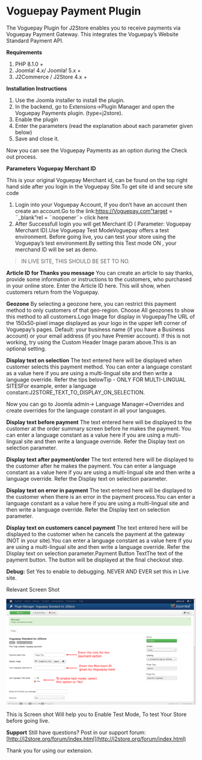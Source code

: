 # Voguepay Payment Plugin

The Voguepay Plugin for J2Store enables you to receive payments via Voguepay Payment Gateway. This integrates the Voguepay’s Website Standard Payment API.

**Requirements**

1. PHP 8.1.0 +
2. Joomla! 4.x/ Joomla! 5.x +
3. J2Commerce / J2Store 4.x +

**Installation Instructions**

1. Use the Joomla installer to install the plugin.
2. In the backend, go to Extensions->Plugin Manager and open the Voguepay Payments plugin. (type=j2store).
3. Enable the plugin
4. Enter the parameters (read the explanation about each parameter given below)
5. Save and close it.

Now you can see the Voguepay Payments as an option during the Check out process.

**Parameters** **Voguepay Merchant ID**

This is your original Voguepay Merchant id, can be found on the top right hand side after you login in the Voguepay Site.To get site id and secure site code

1. Login into your Voguepay Account, If you don’t have an account then create an account.Go to the link:https://Voguepay.com”target = ¨\_blank”rel = ¨noopener¨> click here
2. After Successfull login you will get Merchant ID ( Parameter: Voguepay Merchant ID).Use Voguepay Test ModeVoguepay offers a test environment. Before going live, you can test your store using the Voguepay’s test environment.By setting this Test mode ON , your merchand ID will be set as demo.

> IN LIVE SITE, THIS SHOULD BE SET TO NO.

**Article ID for Thanks you message** You can create an article to say thanks, provide some information or instructions to the customers, who purchased in your online store. Enter the Article ID here. This will show, when customers return from the Voguepay.

**Geozone** By selecting a geozone here, you can restrict this payment method to only customers of that geo-region. Choose All geozones to show this method to all customers.Logo Image for display in VoguepayThe URL of the 150x50-pixel image displayed as your logo in the upper left corner of Voguepay’s pages. Default: your business name (if you have a Business account) or your email address (if you have Premier account). If this is not working, try using the Custom Header Image param above.This is an optional setting.

**Display text on selection** The text entered here will be displayed when customer selects this payment method. You can enter a language constant as a value here if you are using a multi-lingual site and then write a language override. Refer the tips belowTip - ONLY FOR MULTI-LINGUAL SITESFor example, enter a language constant:J2STORE\_TEXT\_TO\_DISPLAY\_ON\_SELECTION.

Now you can go to Joomla admin-> Language Manager->Overrides and create overrides for the language constant in all your languages.

**Display text before payment** The text entered here will be displayed to the customer at the order summary screen before he makes the payment. You can enter a language constant as a value here if you are using a multi-lingual site and then write a language override. Refer the Display text on selection parameter.

**Display text after payment/order** The text entered here will be displayed to the customer after he makes the payment. You can enter a language constant as a value here if you are using a multi-lingual site and then write a language override. Refer the Display text on selection parameter.

**Display text on error in payment** The text entered here will be displayed to the customer when there is an error in the payment process.You can enter a language constant as a value here if you are using a multi-lingual site and then write a language override. Refer the Display text on selection parameter.

**Display text on customers cancel payment** The text entered here will be displayed to the customer when he cancels the payment at the gateway (NOT in your site).You can enter a language constant as a value here if you are using a multi-lingual site and then write a language override. Refer the Display text on selection parameter.Payment Button TextThe text of the payment button. The button will be displayed at the final checkout step.

**Debug:** Set Yes to enable to debugging. NEVER AND EVER set this in Live site.

Relevant Screen Shot

![voguepay](https://raw.githubusercontent.com/j2store/doc-images/master/payment-methods/voguepay-payment-plugin/paymenvoguepay.png)

This is Screen shot Will help you to Enable Test Mode, To test Your Store before going live.

**Support** Still have questions? Post in our support forum: [http://j2store.org/forum/index.html](http://j2store.org/forum/index.html)

Thank you for using our extension.
